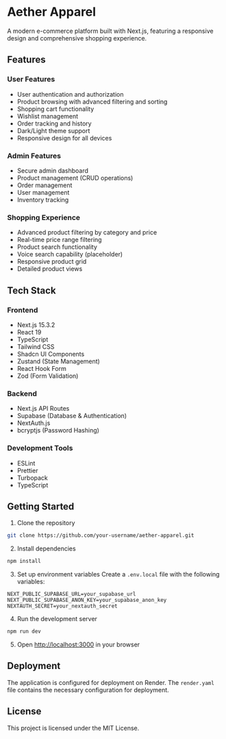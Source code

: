 # Aether Apparel

A modern e-commerce platform built with Next.js, featuring a responsive design and comprehensive shopping experience.

## Features

### User Features
- User authentication and authorization
- Product browsing with advanced filtering and sorting
- Shopping cart functionality
- Wishlist management
- Order tracking and history
- Dark/Light theme support
- Responsive design for all devices

### Admin Features
- Secure admin dashboard
- Product management (CRUD operations)
- Order management
- User management
- Inventory tracking

### Shopping Experience
- Advanced product filtering by category and price
- Real-time price range filtering
- Product search functionality
- Voice search capability (placeholder)
- Responsive product grid
- Detailed product views

## Tech Stack

### Frontend
- Next.js 15.3.2
- React 19
- TypeScript
- Tailwind CSS
- Shadcn UI Components
- Zustand (State Management)
- React Hook Form
- Zod (Form Validation)

### Backend
- Next.js API Routes
- Supabase (Database & Authentication)
- NextAuth.js
- bcryptjs (Password Hashing)

### Development Tools
- ESLint
- Prettier
- Turbopack
- TypeScript

## Getting Started

1. Clone the repository
```bash
git clone https://github.com/your-username/aether-apparel.git
```

2. Install dependencies
```bash
npm install
```

3. Set up environment variables
Create a `.env.local` file with the following variables:
```
NEXT_PUBLIC_SUPABASE_URL=your_supabase_url
NEXT_PUBLIC_SUPABASE_ANON_KEY=your_supabase_anon_key
NEXTAUTH_SECRET=your_nextauth_secret
```

4. Run the development server
```bash
npm run dev
```

5. Open [http://localhost:3000](http://localhost:3000) in your browser

## Deployment

The application is configured for deployment on Render. The `render.yaml` file contains the necessary configuration for deployment.

## License

This project is licensed under the MIT License.
